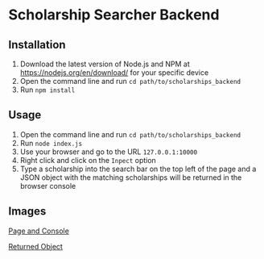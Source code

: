 # Scholarship Searcher Backend

## Installation

1. Download the latest version of Node.js and NPM at https://nodejs.org/en/download/ for your specific device
2. Open the command line and run `cd path/to/scholarships_backend`
3. Run `npm install`

## Usage
1. Open the command line and run `cd path/to/scholarships_backend`
2. Run `node index.js`
3. Use your browser and go to the URL `127.0.0.1:10000`
4. Right click and click on the `Inpect` option
5. Type a scholarship into the search bar on the top left of the page and a JSON object with the matching scholarships will be returned in the browser console

## Images

[Page and Console](/screenshots/page-and-console.jpg)

[Returned Object](/screenshots/returned-object.jpg)
